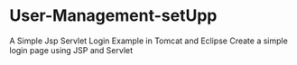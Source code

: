 # User-Management-setUpp
A Simple Jsp Servlet Login Example in Tomcat and Eclipse Create a simple login page using JSP and Servlet
